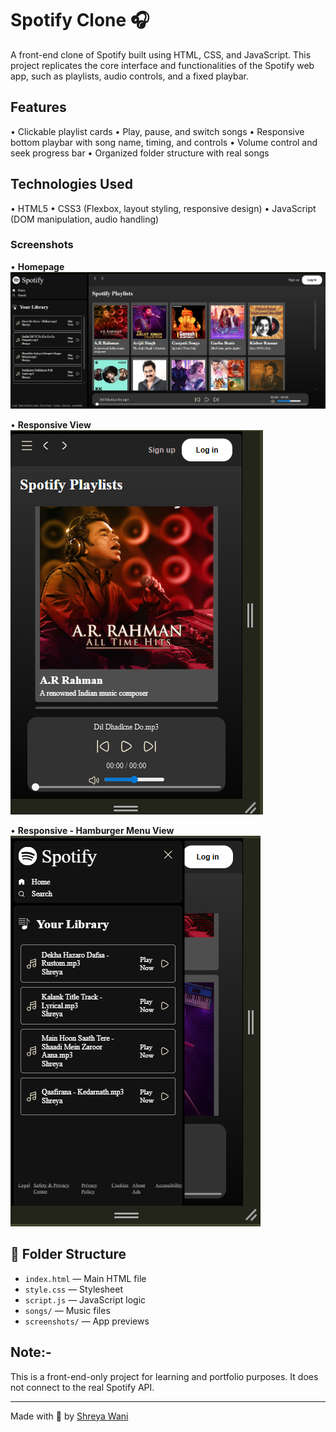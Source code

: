 # Spotify Clone 🎧

A front-end clone of Spotify built using HTML, CSS, and JavaScript. This project replicates the core interface and functionalities of the Spotify web app, such as playlists, audio controls, and a fixed playbar.

## Features

• Clickable playlist cards
• Play, pause, and switch songs
• Responsive bottom playbar with song name, timing, and controls
• Volume control and seek progress bar
• Organized folder structure with real songs


## Technologies Used

• HTML5
• CSS3 (Flexbox, layout styling, responsive design)
• JavaScript (DOM manipulation, audio handling)

### Screenshots

• **Homepage**  
![Homepage](img/homepage.png)

• **Responsive View**  
![Responsive](img/responsive.png)

• **Responsive - Hamburger Menu View**  
![Responsive-Hamburger](img/responsive-hamburger.png)

## 📂 Folder Structure

- `index.html` — Main HTML file  
- `style.css` — Stylesheet  
- `script.js` — JavaScript logic  
- `songs/` — Music files 
- `screenshots/` — App previews

## Note:-

This is a front-end-only project for learning and portfolio purposes. It does not connect to the real Spotify API.

---

Made with 💚 by [Shreya Wani](https://github.com/Shreya-Wani)

